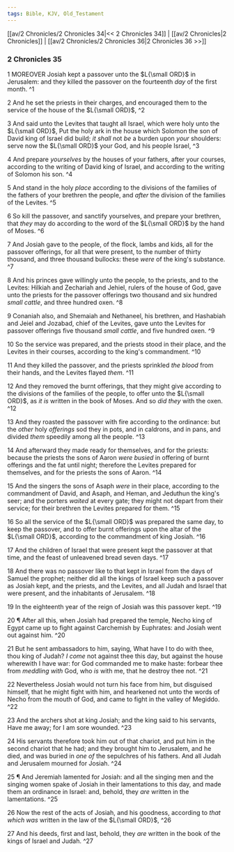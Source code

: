 ```yaml
---
tags: Bible, KJV, Old_Testament
---
```


[[av/2 Chronicles/2 Chronicles 34|<< 2 Chronicles 34]] | [[av/2 Chronicles|2 Chronicles]] | [[av/2 Chronicles/2 Chronicles 36|2 Chronicles 36 >>]]

### 2 Chronicles 35

1 MOREOVER Josiah kept a passover unto the $L{\small ORD}$ in Jerusalem: and they killed the passover on the fourteenth _day_ of the first month. ^1

2 And he set the priests in their charges, and encouraged them to the service of the house of the $L{\small ORD}$, ^2

3 And said unto the Levites that taught all Israel, which were holy unto the $L{\small ORD}$, Put the holy ark in the house which Solomon the son of David king of Israel did build; _it_ _shall_ not _be_ a burden upon _your_ shoulders: serve now the $L{\small ORD}$ your God, and his people Israel, ^3

4 And prepare _yourselves_ by the houses of your fathers, after your courses, according to the writing of David king of Israel, and according to the writing of Solomon his son. ^4

5 And stand in the holy _place_ according to the divisions of the families of the fathers of your brethren the people, and _after_ the division of the families of the Levites. ^5

6 So kill the passover, and sanctify yourselves, and prepare your brethren, that _they_ may do according to the word of the $L{\small ORD}$ by the hand of Moses. ^6

7 And Josiah gave to the people, of the flock, lambs and kids, all for the passover offerings, for all that were present, to the number of thirty thousand, and three thousand bullocks: these _were_ of the king's substance. ^7

8 And his princes gave willingly unto the people, to the priests, and to the Levites: Hilkiah and Zechariah and Jehiel, rulers of the house of God, gave unto the priests for the passover offerings two thousand and six hundred _small_ _cattle_, and three hundred oxen. ^8

9 Conaniah also, and Shemaiah and Nethaneel, his brethren, and Hashabiah and Jeiel and Jozabad, chief of the Levites, gave unto the Levites for passover offerings five thousand _small_ _cattle_, and five hundred oxen. ^9

10 So the service was prepared, and the priests stood in their place, and the Levites in their courses, according to the king's commandment. ^10

11 And they killed the passover, and the priests sprinkled _the_ _blood_ from their hands, and the Levites flayed _them_. ^11

12 And they removed the burnt offerings, that they might give according to the divisions of the families of the people, to offer unto the $L{\small ORD}$, as _it_ _is_ written in the book of Moses. And so _did_ _they_ with the oxen. ^12

13 And they roasted the passover with fire according to the ordinance: but the _other_ holy _offerings_ sod they in pots, and in caldrons, and in pans, and divided _them_ speedily among all the people. ^13

14 And afterward they made ready for themselves, and for the priests: because the priests the sons of Aaron _were_ _busied_ in offering of burnt offerings and the fat until night; therefore the Levites prepared for themselves, and for the priests the sons of Aaron. ^14

15 And the singers the sons of Asaph _were_ in their place, according to the commandment of David, and Asaph, and Heman, and Jeduthun the king's seer; and the porters _waited_ at every gate; they might not depart from their service; for their brethren the Levites prepared for them. ^15

16 So all the service of the $L{\small ORD}$ was prepared the same day, to keep the passover, and to offer burnt offerings upon the altar of the $L{\small ORD}$, according to the commandment of king Josiah. ^16

17 And the children of Israel that were present kept the passover at that time, and the feast of unleavened bread seven days. ^17

18 And there was no passover like to that kept in Israel from the days of Samuel the prophet; neither did all the kings of Israel keep such a passover as Josiah kept, and the priests, and the Levites, and all Judah and Israel that were present, and the inhabitants of Jerusalem. ^18

19 In the eighteenth year of the reign of Josiah was this passover kept. ^19

20 ¶ After all this, when Josiah had prepared the temple, Necho king of Egypt came up to fight against Carchemish by Euphrates: and Josiah went out against him. ^20

21 But he sent ambassadors to him, saying, What have I to do with thee, thou king of Judah? _I_ _come_ not against thee this day, but against the house wherewith I have war: for God commanded me to make haste: forbear thee from _meddling_ _with_ God, who _is_ with me, that he destroy thee not. ^21

22 Nevertheless Josiah would not turn his face from him, but disguised himself, that he might fight with him, and hearkened not unto the words of Necho from the mouth of God, and came to fight in the valley of Megiddo. ^22

23 And the archers shot at king Josiah; and the king said to his servants, Have me away; for I am sore wounded. ^23

24 His servants therefore took him out of that chariot, and put him in the second chariot that he had; and they brought him to Jerusalem, and he died, and was buried in _one_ _of_ the sepulchres of his fathers. And all Judah and Jerusalem mourned for Josiah. ^24

25 ¶ And Jeremiah lamented for Josiah: and all the singing men and the singing women spake of Josiah in their lamentations to this day, and made them an ordinance in Israel: and, behold, they _are_ written in the lamentations. ^25

26 Now the rest of the acts of Josiah, and his goodness, according to _that_ _which_ _was_ written in the law of the $L{\small ORD}$, ^26

27 And his deeds, first and last, behold, they _are_ written in the book of the kings of Israel and Judah. ^27

